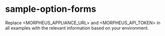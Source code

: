 # sample-option-forms

Replace <MORPHEUS_APPLIANCE_URL> and <MORPHEUS_API_TOKEN> in all examples with the relevant information based on your environment. 
